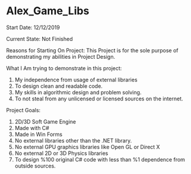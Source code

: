 # Alex_Game_Libs


Start Date:
12/12/2019

Current State:
Not Finished

Reasons for Starting On Project:
This Project is for the sole purpose of demonstrating my abilities in Project Design. 

What I Am trying to demonstrate in this project:
1. My independence from usage of external libraries 
2. To design clean and readable code. 
3. My skills in algorithmic design and problem solving. 
4. To not steal from any unlicensed or licensed sources on the internet. 


Project Goals:
1. 2D/3D Soft Game Engine
2. Made with C#
3. Made in Win Forms
4. No external libraries other than the .NET library.
5. No external GPU graphics libraries like Open GL or Direct X
6. No external 2D or 3D Physics libraries
7. To design %100 original C# code with less than %1 dependence from outside sources.



